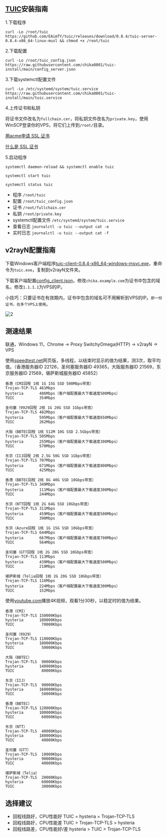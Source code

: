 ## [TUIC](https://github.com/EAimTY/tuic)安装指南

1.下载程序
```
curl -Lo /root/tuic https://github.com/EAimTY/tuic/releases/download/0.8.4/tuic-server-0.8.4-x86_64-linux-musl && chmod +x /root/tuic
```

2.下载配置
```
curl -Lo /root/tuic_config.json https://raw.githubusercontent.com/chika0801/tuic-install/main/config_server.json
```

3.下载systemctl配置文件
```
curl -Lo /etc/systemd/system/tuic.service https://raw.githubusercontent.com/chika0801/tuic-install/main/tuic.service
```

4.上传证书和私钥

将证书文件改名为`fullchain.cer`，将私钥文件改名为`private.key`，使用WinSCP登录你的VPS，将它们上传到`/root/`目录。

[用acme申请 SSL 证书](https://github.com/chika0801/Xray-install#1%E7%94%A8acme%E7%94%B3%E8%AF%B7-ssl-%E8%AF%81%E4%B9%A6)

[什么是 SSL 证书](https://www.kaspersky.com.cn/resource-center/definitions/what-is-a-ssl-certificate)

5.启动程序
```
systemctl daemon-reload && systemctl enable tuic
```

```
systemctl start tuic
```

```
systemctl status tuic
```

- 程序 `/root/tuic`
- 配置 `/root/tuic_config.json`
- 证书 `/root/fullchain.cer`
- 私钥 `/root/private.key`
- systemctl配置文件 `/etc/systemd/system/tuic.service`
- 查看日志 `journalctl -u tuic --output cat -e`
- 实时日志 `journalctl -u tuic --output cat -f`

## v2rayN配置指南

下载Windows客户端程序[tuic-client-0.8.4-x86_64-windows-msvc.exe](https://github.com/EAimTY/tuic/releases/download/0.8.4/tuic-client-0.8.4-x86_64-windows-msvc.exe)，重命令为`tuic.exe`，复制到v2rayN文件夹。

下载客户端配置[config_client.json](https://github.com/chika0801/tuic-install/blob/main/config_client.json)，修改`chika.example.com`为证书中包含的域名，修改`1.1.1.1`为VPS的IP。

小技巧：只要证书在有效期内，证书中包含的域名可不用解析到VPS的IP。`即一份证书，在多个VPS上使用`。

![2](https://user-images.githubusercontent.com/88967758/195763590-f035f90f-f228-4022-b318-770791c63b92.jpg)

## 测速结果

联通，Windows 11，Chrome -> Proxy SwitchyOmega(HTTP) -> v2rayN -> VPS

使用[speedtest.net](https://www.speedtest.net)网页版，多线程，以结束时显示的值为结果，测3次，取平均值。（香港服务器ID 22126，圣何塞服务器ID 49365，大阪服务器ID 21569，东京服务器ID 21569，堪萨斯城服务器ID 45852）

```
香港（CMI回程 1核 1G 15G SSD 500Mbps带宽）
Trojan-TCP-TLS 461Mbps
hysteria       486Mbps（客户端配置最大下载速度500Mbps）
TUIC           354Mbps
```

```
圣何塞（9929回程 2核 1G 20G SSD 1Gbps带宽）
Trojan-TCP-TLS 482Mbps
hysteria       595Mbps（客户端配置最大下载速度650Mbps）
TUIC           262Mbps
```

```
大阪（BBTEC回程 1核 512M 10G SSD 2.5Gbps带宽）
Trojan-TCP-TLS 505Mbps
hysteria       255Mbps（客户端配置最大下载速度300Mbps）
TUIC           570Mbps
```

```
东京（IIJ回程 2核 2.5G 50G SSD 1Gbps带宽）
Trojan-TCP-TLS 707Mbps
hysteria       671Mbps（客户端配置最大下载速度800Mbps）
TUIC           425Mbps
```

```
香港（BBTEC回程 2核 8G 40G SSD 10Gbps带宽）
Trojan-TCP-TLS 349Mbps
hysteria       111Mbps（客户端配置最大下载速度300Mbps）
TUIC           244Mbps
```

```
东京（NTT回程 1核 2G 64G SSD 10Gbps带宽）
Trojan-TCP-TLS 311Mbps
hysteria       459Mbps（客户端配置最大下载速度500Mbps）
TUIC           390Mbps
```

```
东京（Azure回程 1核 1G 15G SSD 10Gbps带宽）
Trojan-TCP-TLS 644Mbps
hysteria       667Mbps（客户端配置最大下载速度700Mbps）
TUIC           564Mbps
```

```
圣何塞（GTT回程 1核 2G 20G SSD 10Gbps带宽）
Trojan-TCP-TLS 113Mbps
hysteria       439Mbps（客户端配置最大下载速度500Mbps）
TUIC           210Mbps
```

```
堪萨斯城（Telia回程 1核 2G 20G SSD 10Gbps带宽）
Trojan-TCP-TLS 116Mbps
hysteria       224Mbps（客户端配置最大下载速度300Mbps）
TUIC           152Mbps
```

使用[youtube.com](https://www.youtube.com/watch?v=I3o4WW4tD9M)播放4K视频，观看1分30秒，以稳定时的值为结果。

```
香港（CMI）
Trojan-TCP-TLS 150000Kbps
hysteria       180000Kbps
TUIC            70000Kbps
```

```
圣何塞（9929）
Trojan-TCP-TLS 110000Kbps
hysteria       180000Kbps
TUIC            50000Kbps
```

```
大阪（BBTEC）
Trojan-TCP-TLS  90000Kbps
hysteria       140000Kbps
TUIC            80000Kbps
```

```
东京（IIJ）
Trojan-TCP-TLS  90000Kbps
hysteria       160000Kbps
TUIC            50000Kbps
```

```
香港（BBTEC）
Trojan-TCP-TLS 120000Kbps
hysteria       100000Kbps
TUIC            60000Kbps
```

```
东京（NTT）
Trojan-TCP-TLS  40000Kbps
hysteria       180000Kbps
TUIC            40000Kbps
```

```
圣何塞（GTT）
Trojan-TCP-TLS  10000Kbps
hysteria        90000Kbps
TUIC            40000Kbps
```

```
堪萨斯城（Telia）
Trojan-TCP-TLS  20000Kbps
hysteria        60000Kbps
TUIC            30000Kbps
```

## 选择建议

- 回程线路好，CPU性能好 TUIC = hysteria = Trojan-TCP-TLS
- 回程线路好，CPU性能差 TUIC > Trojan-TCP-TLS > hysteria
- 回程线路差，CPU性能好/差 hysteria > TUIC > Trojan-TCP-TLS
